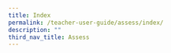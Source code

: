 ```yaml
---
title: Index
permalink: /teacher-user-guide/assess/index/
description: ""
third_nav_title: Assess
---
```

